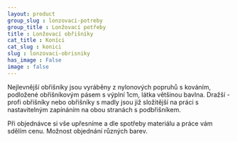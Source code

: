 ```yaml
---
layout: product
group_slug : lonzovaci-potreby
group_title : Lonžovací potřeby
title : Lonžovací obřišníky
cat_title : Koníci
cat_slug : konici
slug : lonzovaci-obrisniky
has_image : False
image : false
---
```


Nejlevnější obřišníky jsou vyráběny z nylonových popruhů s kováním, podložené obřišníkovým pásem s výplní 1cm, látka většinou bavlna.
Dražší - profi obřišníky nebo obřišníky s madly jsou již složitější na práci s nastavitelným zapínáním na obou stranách s podbřišníkem.

Při objednávce si vše upřesníme a dle spotřeby materiálu a práce vám sdělím cenu.
Možnost objednání různých barev.


